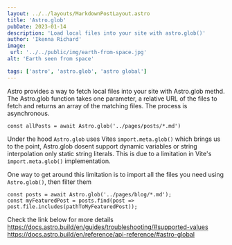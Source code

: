 ```yaml
---
layout: ../../layouts/MarkdownPostLayout.astro
title: 'Astro.glob'
pubDate: 2023-01-14
description: 'Load local files into your site with astro.glob()'
author: 'Ikenna Richard'
image:
 url: '../../public/img/earth-from-space.jpg' 
alt: 'Earth seen from space'

tags: ['astro', 'astro.glob', 'astro global']
---
```


Astro provides a way to fetch local files into your site with Astro.glob methd. The Astro.glob function takes one parameter, a relative URL of the files to fetch and returns an array of the matching files. The process is asynchronous.

```astro
const allPosts = await Astro.glob('../pages/posts/*.md')
```

Under the hood `Astro.glob` uses Vites `import.meta.glob()` which brings us to the point, Astro.glob dosent support dynamic variables or string interpolation only static string literals. This is due to a limitation in Vite's `import.meta.glob()` implementation. 

One way to get around this limitation is to import all the files you need using `Astro.glob()`, then filter them
```astro
const posts = await Astro.glob('../pages/blog/*.md');
const myFeaturedPost = posts.find(post => post.file.includes(pathToMyFeaturedPost));
```
Check the link below for more details
https://docs.astro.build/en/guides/troubleshooting/#supported-values
https://docs.astro.build/en/reference/api-reference/#astro-global
